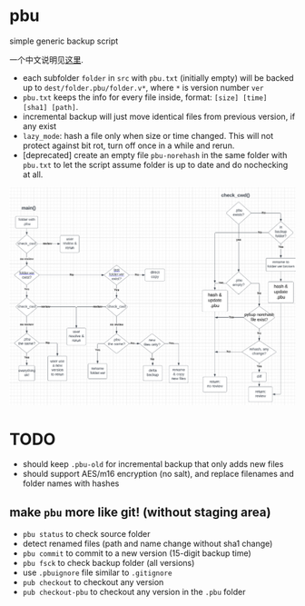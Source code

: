 # pbu
simple generic backup script

一个中文说明见[这里](https://wuli.wiki/online/SimBac.html).

* each subfolder `folder` in `src` with `pbu.txt` (initially empty) will be backed up to `dest/folder.pbu/folder.v*`, where `*` is version number `ver`
* `pbu.txt` keeps the info for every file inside, format: `[size] [time] [sha1] [path]`.
* incremental backup will just move identical files from previous version, if any exist
* `lazy_mode`: hash a file only when size or time changed. This will not protect against bit rot, turn off once in a while and rerun.
* \[deprecated\] create an empty file `pbu-norehash` in the same folder with `pbu.txt` to let the script assume folder is up to date and do nochecking at all.

![flowchart](pbu.png)

# TODO
* should keep `.pbu-old` for incremental backup that only adds new files
* should support AES/m16 encryption (no salt), and replace filenames and folder names with hashes

## make `pbu` more like git! (without staging area)
* `pbu status` to check source folder
* detect renamed files (path and name change without sha1 change)
* `pbu commit` to commit to a new version (15-digit backup time)
* `pbu fsck` to check backup folder (all versions)
* use `.pbuignore` file similar to `.gitignore`
* `pub checkout` to checkout any version
* `pub checkout-pbu` to checkout any version in the `.pbu` folder
